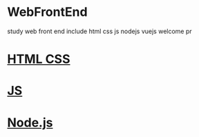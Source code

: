 # WebFrontEnd

study web front end  include html css js
nodejs vuejs 
welcome pr

# [HTML CSS](./HTML001/README.MD)

# [JS](./HTML002/readme.md)

# [Node.js](./HTML002/readme.md)